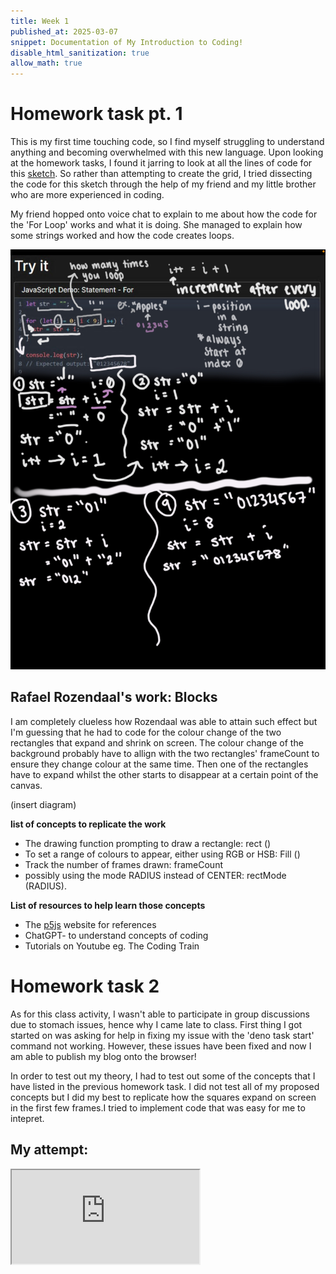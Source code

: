 ```yaml
---
title: Week 1
published_at: 2025-03-07
snippet: Documentation of My Introduction to Coding!
disable_html_sanitization: true
allow_math: true
---
```


# Homework task pt. 1

This is my first time touching code, so I find myself struggling to understand anything and becoming overwhelmed with this new language. Upon looking at the homework tasks, I found it jarring to look at all the lines of code for this [sketch](https://editor.p5js.org/capogreco/sketches/-B11g3Uth). So rather than attempting to create the grid, I tried dissecting the code for this sketch through the help of my friend and my little brother who are more experienced in coding.

My friend hopped onto voice chat to explain to me about how the code for the 'For Loop' works and what it is doing. She managed to explain how some strings worked and how the code creates loops.

![friend explaining](Pictures/explain.jfif)

## Rafael Rozendaal's work: Blocks

I am completely clueless how Rozendaal was able to attain such effect but I'm guessing that he had to code for the colour change of the two rectangles that expand and shrink on screen. The colour change of the background probably have to allign with the two rectangles' frameCount to ensure they change colour at the same time. Then one of the rectangles have to expand whilst the other starts to disappear at a certain point of the canvas.

(insert diagram)

**list of concepts to replicate the work**

- The drawing function prompting to draw a rectangle: rect ()
- To set a range of colours to appear, either using RGB or HSB: Fill ()
- Track the number of frames drawn: frameCount
- possibly using the mode RADIUS instead of CENTER: rectMode (RADIUS).

**List of resources to help learn those concepts**

- The [p5js](https://p5js.org/reference/) website for references
- ChatGPT- to understand concepts of coding
- Tutorials on Youtube eg. The Coding Train

# Homework task 2

As for this class activity, I wasn't able to participate in group discussions due to stomach issues, hence why I came late to class. First thing I got started on was asking for help in fixing my issue with the 'deno task start' command not working. However, these issues have been fixed and now I am able to publish my blog onto the browser!

In order to test out my theory, I had to test out some of the concepts that I have listed in the previous homework task. I did not test all of my proposed concepts but I did my best to replicate how the squares expand on screen in the first few frames.I tried to implement code that was easy for me to intepret.

## My attempt:

<iframe id="attempt_block" src="https://editor.p5js.org/Julie-nguyen5960/full/JVNz4BlQB"></iframe>

<script type="module">

    const iframe  = document.getElementById (`attempt_block`)
    iframe.width  = iframe.parentNode.scrollWidth
    iframe.height = iframe.width * 50 / 50 + 42
